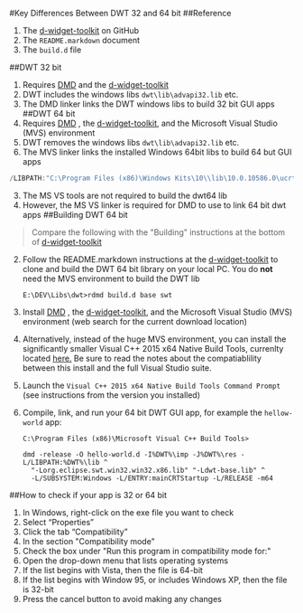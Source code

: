 #Key Differences Between DWT 32 and 64 bit
##Reference
1. The [d-widget-toolkit](https://www.github.com/d-widget-toolkit/dwt) on GitHub
2. The `README.markdown` document
3. The `build.d` file

##DWT 32 bit
1. Requires [DMD](https://www.dlang.org) and the [d-widget-toolkit](https://www.github.com/d-widget-toolkit/dwt)
2. DWT includes the windows libs `dwt\lib\advapi32.lib` etc.
2. The DMD linker links the DWT windows libs to build 32 bit GUI apps
##DWT 64 bit
1. Requires [DMD](https://www.dlang.org) , the [d-widget-toolkit](https://www.github.com/d-widget-toolkit/dwt), and the Microsoft Visual Studio (MVS) environment
2. DWT removes the windows libs `dwt\lib\advapi32.lib` etc.
2. The MVS linker links the installed Windows 64bit libs to build 64 but GUI apps
```d
/LIBPATH:"C:\Program Files (x86)\Windows Kits\10\\lib\10.0.10586.0\ucrt\x64" 
```
3. The MS VS tools are not required to build the dwt64 lib
4. However, the MS VS linker is required for DMD to use to link 64 bit dwt apps
##Building DWT 64 bit
>Compare the following with the "Building" instructions at the bottom of  [d-widget-toolkit](https://www.github.com/d-widget-toolkit/dwt)

2. Follow the README.markdown instructions at the [d-widget-toolkit](https://www.github.com/d-widget-toolkit/dwt) to clone and build the DWT 64 bit library on your local PC.  You do **not** need the MVS environment to build the DWT lib

	```dos
	E:\DEV\Libs\dwt>rdmd build.d base swt
	```
1. Install [DMD](https://www.dlang.org) , the [d-widget-toolkit](https://www.github.com/d-widget-toolkit/dwt), and the Microsoft Visual Studio (MVS) environment (web search for the current download location)

2. Alternatively, instead of the huge MVS environment, you can install the significantly smaller Visual C++ 2015 x64 Native Build Tools, currenlty located [here.](http://landinghub.visualstudio.com/visual-cpp-build-tools) Be sure to read the notes about the compatiablility between this install and the full Visual Studio suite.
3. Launch the `Visual C++ 2015 x64 Native Build Tools Command Prompt` (see instructions from the version you installed)
4. Compile, link, and run your 64 bit DWT GUI app, for example the `hellow-world` app:

	```
	C:\Program Files (x86)\Microsoft Visual C++ Build Tools>

	dmd -release -O hello-world.d -I%DWT%\imp -J%DWT%\res -L/LIBPATH:%DWT%\lib ^
	  "-Lorg.eclipse.swt.win32.win32.x86.lib" "-Ldwt-base.lib" ^
	  -L/SUBSYSTEM:Windows -L/ENTRY:mainCRTStartup -L/RELEASE -m64
	```
##How to check if your app is 32 or 64 bit
1. In Windows, right-click on the exe file you want to check
2. Select “Properties”
3. Click the tab “Compatibility”
4. In the section "Compatibility mode"
5. Check the box under "Run this program in compatibility mode for:"
6. Open the drop-down menu that lists operating systems
7. If the list begins with Vista, then the file is 64-bit
8. If the list begins with Window 95, or includes Windows XP, then the file is 32-bit
9. Press the cancel button to avoid making any changes

